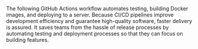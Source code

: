 The following GitHub Actions workflow automates testing, building Docker images, and deploying to a server. Because CI/CD pipelines improve development efficiency and guarantee high-quality software, faster delivery is assured. It saves teams from the hassle of release processes by automating testing and deployment processes so that they can focus on building features.
